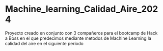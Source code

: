 # Machine_learning_Calidad_Aire_2024
Proyecto creado en conjunto con 3 compañeros para el bootcamp de Hack a Boss en el que predecimos mediante metodos de Machine Learning la calidad del aire en el siguiente período
